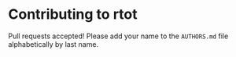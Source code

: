 Contributing to rtot
====================

Pull requests accepted!  Please add your name to the `AUTHORS.md` file
alphabetically by last name.
